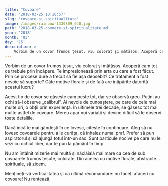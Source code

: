 ```yaml
---
title: "Covoare"
date: '2018-03-25 10:18:57'
slug: 'covoare-si-spiritualitate'
image: /images/rainbow-1339809_640.jpg
path: '2018-03-25-covoare-si-spiritualitate.md'
year: '2018'
month: '03'
day: '25'
description: >-
    Vorbim de un covor frumos țesut, viu colorat și mătăsos. Acoperă cam tot ce trebuie prin încăpere. Te impresionează prin arta cu care a fost făcut. Prin ce procese dure a trecut să fie așa deosebit? C
---
```

<div class="kg-card-markdown"><p>Vorbim de un covor frumos țesut, viu colorat și mătăsos. Acoperă cam tot ce trebuie prin încăpere. Te impresionează prin arta cu care a fost făcut. Prin ce procese dure a trecut să fie așa deosebit? Ce tratament a fost nevoie să suporte? Câte motive florale și de fală are întipărite datorită acestui lucru?</p>
<p>Acest tip de covor se găsește cam peste tot, dar se observă greu. Puțini au ochi să-i observe „calibrul”. Ai nevoie de cunoaștere, pe care de cele mai multe ori, o obții prin experiență. În ultimele trei decade, se găsesc tot mai multe astfel de covoare. Mereu apar noi variații și devine dificil să le observi toate detaliile.</p>
<p>Dacă încă te mai gândești în ce lovesc, citește în continuare. Aleg să nu lovesc covoarele pentru a le curăța, că inhalez numai praf. Prefer să pun aspiratorul și să ajungă totul într-un sac. Sunt particule nocive pe care nu le vezi cu ochiul liber, dar te pun la pământ în timp.</p>
<p>Nu am întâlnit mizerie mai multă și năclăială mai mare ca cea de sub covoarele frumos țesute, colorate. Din acelea cu motive florale, abstracte... spirituale, să zicem.</p>
<p>Mențineți-vă verticalitatea și ca ultimă recomandare: nu faceți afaceri cu covoare! Nu rentează.</p>
</div>
    